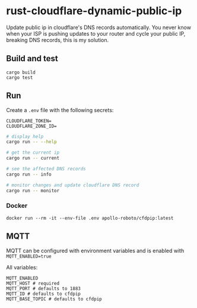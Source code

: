 # rust-cloudflare-dynamic-public-ip

Update public ip in cloudflare's DNS records automatically. You never know when your ISP is pushing updates to your router and cycle your public IP, breaking DNS records, this is my solution.

## Build and test

```
cargo build
cargo test
```

## Run

Create a `.env` file with the following secrets:
```env
CLOUDFLARE_TOKEN=
CLOUDFLARE_ZONE_ID=
```

```bash
# display help
cargo run -- --help

# get the current ip
cargo run -- current

# see the affected DNS records
cargo run -- info

# monitor changes and update cloudflare DNS record
cargo run -- monitor
```

### Docker

```
docker run --rm -it --env-file .env apollo-roboto/cfdpip:latest
```

## MQTT

MQTT can be configured with environment variables and is enabled with `MQTT_ENABLED=true`

All variables:

```env
MQTT_ENABLED
MQTT_HOST # required
MQTT_PORT # defaults to 1883
MQTT_ID # defaults to cfdpip
MQTT_BASE_TOPIC # defaults to cfdpip
```
